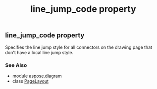 ﻿---
title: line_jump_code property
second_title: Aspose.Diagram for Python via .NET API References
description: 
type: docs
weight: 130
url: /python-net/aspose.diagram/pagelayout/line_jump_code/
is_root: false
---

## line_jump_code property


Specifies the line jump style for all connectors on the drawing page that don't have a local line jump style.

### See Also
* module [aspose.diagram](../../)
* class [PageLayout](/diagram/python-net/aspose.diagram/pagelayout)

